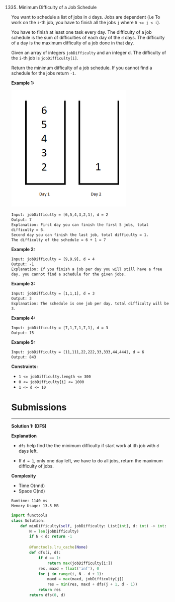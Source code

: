 1335. Minimum Difficulty of a Job Schedule

You want to schedule a list of jobs in `d` days. Jobs are dependent (i.e To work on the `i`-th job, you have to finish all the jobs `j` where `0 <= j < i`).

You have to finish at least one task every day. The difficulty of a job schedule is the sum of difficulties of each day of the `d` days. The difficulty of a day is the maximum difficulty of a job done in that day.

Given an array of integers `jobDifficulty` and an integer d. The difficulty of the `i`-th job is `jobDifficulty[i]`.

Return the minimum difficulty of a job schedule. If you cannot find a schedule for the jobs return `-1`.

 

**Example 1:**

![1335_untitled.png](img/1335_untitled.png)
```
Input: jobDifficulty = [6,5,4,3,2,1], d = 2
Output: 7
Explanation: First day you can finish the first 5 jobs, total difficulty = 6.
Second day you can finish the last job, total difficulty = 1.
The difficulty of the schedule = 6 + 1 = 7 
```

**Example 2:**
```
Input: jobDifficulty = [9,9,9], d = 4
Output: -1
Explanation: If you finish a job per day you will still have a free day. you cannot find a schedule for the given jobs.
```

**Example 3:**
```
Input: jobDifficulty = [1,1,1], d = 3
Output: 3
Explanation: The schedule is one job per day. total difficulty will be 3.
```

**Example 4:**
```
Input: jobDifficulty = [7,1,7,1,7,1], d = 3
Output: 15
```

**Example 5:**
```
Input: jobDifficulty = [11,111,22,222,33,333,44,444], d = 6
Output: 843
```

**Constraints:**

* `1 <= jobDifficulty.length <= 300`
* `0 <= jobDifficulty[i] <= 1000`
* `1 <= d <= 10`

# Submissions
---
**Solution 1: (DFS)**

**Explanation**

* `dfs` help find the the minimum difficulty
if start work at ith job with `d` days left.

* If `d = 1`, only one day left, we have to do all jobs,
return the maximum difficulty of jobs.


**Complexity**

* Time O(nnd)
* Space O(nd)

```
Runtime: 1140 ms
Memory Usage: 13.5 MB
```
```python
import functools
class Solution:
    def minDifficulty(self, jobDifficulty: List[int], d: int) -> int:
        N = len(jobDifficulty)
        if N < d: return -1

        @functools.lru_cache(None)
        def dfs(i, d):
            if d == 1:
                return max(jobDifficulty[i:])
            res, maxd = float('inf'), 0
            for j in range(i, N - d + 1):
                maxd = max(maxd, jobDifficulty[j])
                res = min(res, maxd + dfs(j + 1, d - 1))
            return res
        return dfs(0, d)
```